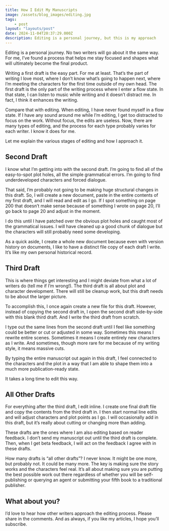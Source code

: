 ```yaml
---
title: How I Edit My Manuscripts
image: /assets/blog_images/editing.jpg
tags: 
    - post
layout: "layouts/post"
date: 2024-11-04T20:37:29.000Z
description: Editing is a personal journey, but this is my approach
---
```

Editing is a personal journey. No two writers will go about it the same way. For me, I’ve found a process that helps me stay focused and shapes what will ultimately become the final product.

Writing a first draft is the easy part. For me at least. That’s the part of writing I love most, where I don’t know what’s going to happen next, where I’m meeting the characters for the first time outside of my own head. The first draft is the only part of the writing process where I enter a flow state. In that state, I can listen to music while writing and it doesn’t distract me. In fact, I think it enhances the writing.

Compare that with editing. When editing, I have never found myself in a flow state. If I have any sound around me while I’m editing, I get too distracted to focus on the work. Without focus, the edits are useless. Now, there are many types of editing, and the process for each type probably varies for each writer. I know it does for me.

Let me explain the various stages of editing and how I approach it.

## Second Draft

I know what I’m getting into with the second draft. I’m going to find all of the easy-to-spot plot holes, all the simple grammatical errors. I’m going to find underdeveloped characters and forced dialogue.

That said, I’m probably not going to be making huge structural changes in this draft. So, I will create a new document, paste in the entire contents of my first draft, and I will read and edit as I go. If I spot something on page 200 that doesn’t make sense because of something I wrote on page 20, I’ll go back to page 20 and adjust in the moment.

I do this until I have patched over the obvious plot holes and caught most of the grammatical issues. I will have cleaned up a good chunk of dialogue but the characters will still probably need some developing.

As a quick aside, I create a whole new document because even with version history on documents, I like to have a distinct file copy of each draft I write. It’s like my own personal historical record.

## Third Draft

This is where things get interesting and I might deviate from what a lot of writers do (tell me if I’m wrong!). The third draft is all about plot and character development. There will still be cleanup work, but this draft needs to be about the larger picture.

To accomplish this, I once again create a new file for this draft. However, instead of copying the second draft in, I open the second draft side-by-side with this blank third draft. And I write the third draft from scratch.

I type out the same lines from the second draft until I feel like something could be better or cut or adjusted in some way. Sometimes this means I rewrite entire scenes. Sometimes it means I create entirely new characters as I write. And sometimes, though more rare for me because of my writing style, it means massive cuts.

By typing the entire manuscript out again in this draft, I feel connected to the characters and the plot in a way that I am able to shape them into a much more publication-ready state.

It takes a long time to edit this way.

## All Other Drafts

For everything after the third draft, I edit inline. I create one final draft file and copy the contents from the third draft in. I then start normal line edits and will adjust characters and plot points as I go. I will occasionally add in this draft, but it’s really about cutting or changing more than adding.

These drafts are the ones where I am also editing based on reader feedback. I don’t send my manuscript out until the third draft is complete. Then, when I get beta feedback, I will act on the feedback I agree with in these drafts.

How many drafts is “all other drafts”? I never know. It might be one more, but probably not. It could be many more. The key is making sure the story works and the characters feel real. It’s all about making sure you are putting the best possible work out there regardless of whether you will be self-publishing or querying an agent or submitting your fifth book to a traditional publisher.

## What about you?

I’d love to hear how other writers approach the editing process. Please share in the comments. And as always, if you like my articles, I hope you’ll subscribe. 